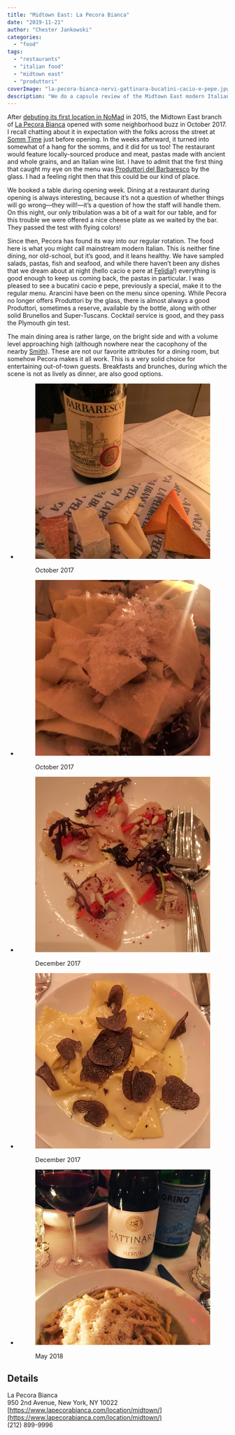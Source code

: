 ```yaml
---
title: "Midtown East: La Pecora Bianca"
date: "2019-11-21"
author: "Chester Jankowski"
categories: 
  - "food"
tags: 
  - "restaurants"
  - "italian food"
  - "midtown east"
  - "produttori"
coverImage: "la-pecora-bianca-nervi-gattinara-bucatini-cacio-e-pepe.jpg"
description: "We do a capsule review of the Midtown East modern Italian restaurant La Pecora Bianca."
---
```


After [debuting its first location in NoMad](https://www.nytimes.com/2015/07/29/dining/la-pecora-bianca-joins-the-italian-crowd.html) in 2015, the Midtown East branch of [La Pecora Bianca](https://www.lapecorabianca.com/location/midtown/) opened with some neighborhood buzz in October 2017. I recall chatting about it in expectation with the folks across the street at [Somm Time](https://www.sommtimewinebar.com/) just before opening. In the weeks afterward, it turned into somewhat of a hang for the somms, and it did for us too! The restaurant would feature locally-sourced produce and meat, pastas made with ancient and whole grains, and an Italian wine list. I have to admit that the first thing that caught my eye on the menu was [Produttori del Barbaresco](http://www.produttoridelbarbaresco.com) by the glass. I had a feeling right then that this could be our kind of place.

We booked a table during opening week. Dining at a restaurant during opening is always interesting, because it’s not a question of whether things will go wrong—they will!—it’s a question of how the staff will handle them. On this night, our only tribulation was a bit of a wait for our table, and for this trouble we were offered a nice cheese plate as we waited by the bar. They passed the test with flying colors!

Since then, Pecora has found its way into our regular rotation. The food here is what you might call mainstream modern Italian. This is neither fine dining, nor old-school, but it’s good, and it leans healthy. We have sampled salads, pastas, fish and seafood, and while there haven’t been any dishes that we dream about at night (hello cacio e pere at [Felidia](https://felidia-nyc.com/)!) everything is good enough to keep us coming back, the pastas in particular. I was pleased to see a bucatini cacio e pepe, previously a special, make it to the regular menu. Arancini have been on the menu since opening. While Pecora no longer offers Produttori by the glass, there is almost always a good Produttori, sometimes a reserve, available by the bottle, along with other solid Brunellos and Super-Tuscans. Cocktail service is good, and they pass the Plymouth gin test.

The main dining area is rather large, on the bright side and with a volume level approaching high (although nowhere near the cacophony of the nearby [Smith](https://thesmithrestaurant.com/location/midtown/)). These are not our favorite attributes for a dining room, but somehow Pecora makes it all work. This is a very solid choice for entertaining out-of-town guests. Breakfasts and brunches, during which the scene is not as lively as dinner, are also good options.

- <figure>
    
    ![La Pecora Bianca cheese and Produttori del Barbaresco](images/la-pecora-bianca-cheese-barbaresco-produttori.jpg)
    
    <figcaption>
    
    October 2017
    
    </figcaption>
    
    </figure>
    
- <figure>
    
    ![La Pecora Bianca pappardelle](images/la-pecora-bianca-pappardelle.jpg)
    
    <figcaption>
    
    October 2017
    
    </figcaption>
    
    </figure>
    
- <figure>
    
    ![La Pecora Bianca crudo](images/la-pecora-bianca-crudo.jpg)
    
    <figcaption>
    
    December 2017
    
    </figcaption>
    
    </figure>
    
- <figure>
    
    ![La Pecora Bianca pasta with truffles](images/la-pecora-bianca-pasta-truffles.jpg)
    
    <figcaption>
    
    December 2017
    
    </figcaption>
    
    </figure>
    
- <figure>
    
    ![La Pecora Bianca Nervi Gattinara and bucatini cacio e pepe](images/la-pecora-bianca-nervi-gattinara-bucatini-cacio-e-pepe.jpg)
    
    <figcaption>
    
    May 2018
    
    </figcaption>
    
    </figure>
    

## Details

La Pecora Bianca  
950 2nd Avenue, New York, NY 10022  
[https://www.lapecorabianca.com/location/midtown/](https://www.lapecorabianca.com/location/midtown/)  
(212) 899-9996

